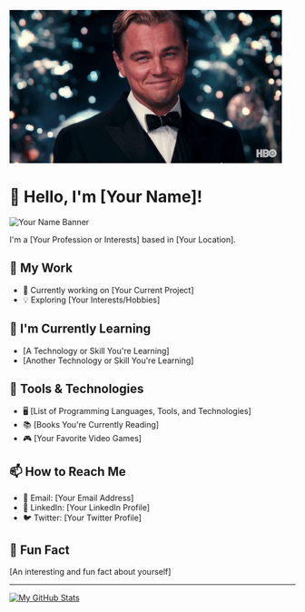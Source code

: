 ![Welcoming Leonardo](_readme/leo.gif)

# 👋 Hello, I'm [Your Name]!

![Your Name Banner](link_to_your_banner_image)

I'm a [Your Profession or Interests] based in [Your Location].

## 💼 My Work

- 🚀 Currently working on [Your Current Project]
- 💡 Exploring [Your Interests/Hobbies]

## 🌱 I'm Currently Learning

- [A Technology or Skill You're Learning]
- [Another Technology or Skill You're Learning]

## 🔧 Tools & Technologies

- 🖥️ [List of Programming Languages, Tools, and Technologies]
- 📚 [Books You're Currently Reading]
- 🎮 [Your Favorite Video Games]

## 📫 How to Reach Me

- 📧 Email: [Your Email Address]
- 💬 LinkedIn: [Your LinkedIn Profile]
- 🐦 Twitter: [Your Twitter Profile]

## 🚀 Fun Fact

[An interesting and fun fact about yourself]

---

[![My GitHub Stats](https://github-readme-stats.vercel.app/api?username=your_username&show_icons=true&theme=dark)](https://github.com/your_username)

<!-- Add any additional sections or customizations you want -->

